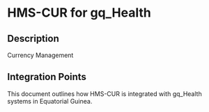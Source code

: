 # HMS-CUR for gq_Health

## Description

Currency Management

## Integration Points

This document outlines how HMS-CUR is integrated with gq_Health systems in Equatorial Guinea.
